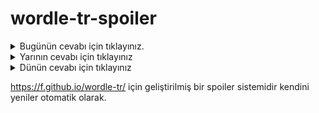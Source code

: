 # wordle-tr-spoiler

<details>
  <summary>Bugünün cevabı için tıklayınız.</summary>
  <br>
    <b> eflak </b>
</details>

<details>
  <summary>Yarının cevabı için tıklayınız</summary>
  <br>
   <b> vecih </b>
</details>

<details>
  <summary>Dünün cevabı için tıklayınız </summary>
  <br>
  <b> erbaş </b>
</details>

https://f.github.io/wordle-tr/ için geliştirilmiş bir spoiler sistemidir kendini yeniler otomatik olarak.

